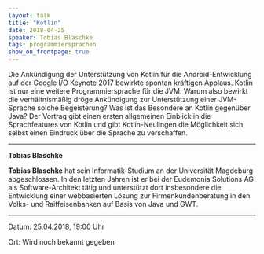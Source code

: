 ```yaml
---
layout: talk
title: "Kotlin"
date: 2018-04-25
speaker: Tobias Blaschke
tags: programmiersprachen
show_on_frontpage: true
---
```


Die Ankündigung der Unterstützung von Kotlin für die Android-Entwicklung auf der Google I/O Keynote 2017 bewirkte spontan kräftigen Applaus.
Kotlin ist nur eine weitere Programmiersprache für die JVM. Warum also bewirkt die verhältnismäßig dröge Ankündigung zur Unterstützung einer JVM-Sprache solche Begeisterung? Was ist das Besondere an Kotlin gegenüber Java? Der Vortrag gibt einen ersten allgemeinen Einblick in die Sprachfeatures von Kotlin und gibt Kotlin-Neulingen die Möglichkeit sich selbst einen Eindruck über die Sprache zu verschaffen.


---
<div class="speaker-info">
  <div class="short-info">
      <p><strong>Tobias Blaschke</strong></p>
  </div>
  <div class="description">
	<strong>Tobias Blaschke</strong> hat sein Informatik-Studium an der Universität Magdeburg abgeschlossen. In den letzten Jahren ist er bei der Eudemonia Solutions AG als Software-Architekt tätig und unterstützt dort insbesondere die Entwicklung einer webbasierten Lösung zur Firmenkundenberatung in den Volks- und Raiffeisenbanken auf Basis von Java und GWT.
  </div>
</div>

---

Datum: 25.04.2018, 19:00 Uhr

Ort: Wird noch bekannt gegeben

